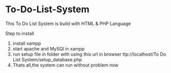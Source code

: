 # To-Do-List-System
This  To Do List System is build with HTML &amp; PHP Language

Step to install
1) install xampp
2) start apache and MySQl in xampp
3) run setup file in folder with using this url in browser ttp://localhost/To Do List System/setup_database.php
4) Thats all,the system can run without problem now 
